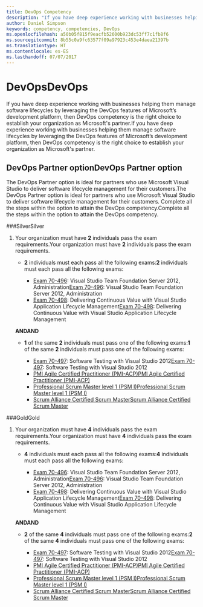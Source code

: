 ```yaml
---
title: DevOps Competency
description: "If you have deep experience working with businesses helping them manage software lifecycles by leveraging the DevOps features of Microsoft’s development platform, then DevOps competency is the right choice to establish your organization as Microsoft's partner."
author: Daniel Simpson
keywords: competency, competencies, DevOps
ms.openlocfilehash: a50b05f815f9eacfb52600b923dc53ff7c1fb8f6
ms.sourcegitcommit: 8b55c0a9fc63577f09a97923c453e4daea21397b
ms.translationtype: HT
ms.contentlocale: es-ES
ms.lasthandoff: 07/07/2017
---
```

# <a name="devops"></a><span data-ttu-id="d4c37-104">DevOps</span><span class="sxs-lookup"><span data-stu-id="d4c37-104">DevOps</span></span>
 <span data-ttu-id="d4c37-105">If you have deep experience working with businesses helping them manage software lifecycles by leveraging the DevOps features of Microsoft’s development platform, then DevOps competency is the right choice to establish your organization as Microsoft's partner.</span><span class="sxs-lookup"><span data-stu-id="d4c37-105">If you have deep experience working with businesses helping them manage software lifecycles by leveraging the DevOps features of Microsoft’s development platform, then DevOps competency is the right choice to establish your organization as Microsoft's partner.</span></span>

## <a name="devops-partner-option"></a><span data-ttu-id="d4c37-106">DevOps Partner option</span><span class="sxs-lookup"><span data-stu-id="d4c37-106">DevOps Partner option</span></span>
<span data-ttu-id="d4c37-107">The DevOps Partner option is ideal for partners who use Microsoft Visual Studio to deliver software lifecycle management for their customers.</span><span class="sxs-lookup"><span data-stu-id="d4c37-107">The DevOps Partner option is ideal for partners who use Microsoft Visual Studio to deliver software lifecycle management for their customers.</span></span> <span data-ttu-id="d4c37-108">Complete all the steps within the option to attain the DevOps competency.</span><span class="sxs-lookup"><span data-stu-id="d4c37-108">Complete all the steps within the option to attain the DevOps competency.</span></span>

###<a name="silver"></a><span data-ttu-id="d4c37-109">Silver</span><span class="sxs-lookup"><span data-stu-id="d4c37-109">Silver</span></span>
1. <span data-ttu-id="d4c37-110">Your organization must have **2** individuals pass the exam requirements.</span><span class="sxs-lookup"><span data-stu-id="d4c37-110">Your organization must have **2** individuals pass the exam requirements.</span></span>

    - <span data-ttu-id="d4c37-111">**2** individuals must each pass all the following exams:</span><span class="sxs-lookup"><span data-stu-id="d4c37-111">**2** individuals must each pass all the following exams:</span></span>

        - <span data-ttu-id="d4c37-112">[Exam 70-496](https://www.microsoft.com/en-us/learning/exam-70-496.aspx): Visual Studio Team Foundation Server 2012, Administration</span><span class="sxs-lookup"><span data-stu-id="d4c37-112">[Exam 70-496](https://www.microsoft.com/en-us/learning/exam-70-496.aspx): Visual Studio Team Foundation Server 2012, Administration</span></span>
        - <span data-ttu-id="d4c37-113">[Exam 70-498](https://www.microsoft.com/en-us/learning/exam-70-498.aspx): Delivering Continuous Value with Visual Studio Application Lifecycle Management</span><span class="sxs-lookup"><span data-stu-id="d4c37-113">[Exam 70-498](https://www.microsoft.com/en-us/learning/exam-70-498.aspx): Delivering Continuous Value with Visual Studio Application Lifecycle Management</span></span>

    **<span data-ttu-id="d4c37-114">AND</span><span class="sxs-lookup"><span data-stu-id="d4c37-114">AND</span></span>**

    - <span data-ttu-id="d4c37-115">**1** of the same **2** individuals must pass one of the following exams:</span><span class="sxs-lookup"><span data-stu-id="d4c37-115">**1** of the same **2** individuals must pass one of the following exams:</span></span>

        * <span data-ttu-id="d4c37-116">[Exam 70-497](https://www.microsoft.com/en-us/learning/exam-70-497.aspx): Software Testing with Visual Studio 2012</span><span class="sxs-lookup"><span data-stu-id="d4c37-116">[Exam 70-497](https://www.microsoft.com/en-us/learning/exam-70-497.aspx): Software Testing with Visual Studio 2012</span></span>
        * [<span data-ttu-id="d4c37-117">PMI Agile Certified Practitioner (PMI-ACP)</span><span class="sxs-lookup"><span data-stu-id="d4c37-117">PMI Agile Certified Practitioner (PMI-ACP)</span></span>](http://www.pmi.org/certifications/types/agile-acp)
        * [<span data-ttu-id="d4c37-118">Professional Scrum Master level 1 (PSM I)</span><span class="sxs-lookup"><span data-stu-id="d4c37-118">Professional Scrum Master level 1 (PSM I)</span></span>](https://www.scrum.org/professional-scrum-certifications/professional-scrum-master-i-assessment)
        * [<span data-ttu-id="d4c37-119">Scrum Alliance Certified Scrum Master</span><span class="sxs-lookup"><span data-stu-id="d4c37-119">Scrum Alliance Certified Scrum Master</span></span>](https://www.scrumalliance.org/certifications/practitioners/certified-scrummaster-csm)
    
###<a name="gold"></a><span data-ttu-id="d4c37-120">Gold</span><span class="sxs-lookup"><span data-stu-id="d4c37-120">Gold</span></span>
1. <span data-ttu-id="d4c37-121">Your organization must have **4** individuals pass the exam requirements.</span><span class="sxs-lookup"><span data-stu-id="d4c37-121">Your organization must have **4** individuals pass the exam requirements.</span></span>

    - <span data-ttu-id="d4c37-122">**4** individuals must each pass all the following exams:</span><span class="sxs-lookup"><span data-stu-id="d4c37-122">**4** individuals must each pass all the following exams:</span></span>

        - <span data-ttu-id="d4c37-123">[Exam 70-496](https://www.microsoft.com/en-us/learning/exam-70-496.aspx): Visual Studio Team Foundation Server 2012, Administration</span><span class="sxs-lookup"><span data-stu-id="d4c37-123">[Exam 70-496](https://www.microsoft.com/en-us/learning/exam-70-496.aspx): Visual Studio Team Foundation Server 2012, Administration</span></span>
        - <span data-ttu-id="d4c37-124">[Exam 70-498](https://www.microsoft.com/en-us/learning/exam-70-498.aspx): Delivering Continuous Value with Visual Studio Application Lifecycle Management</span><span class="sxs-lookup"><span data-stu-id="d4c37-124">[Exam 70-498](https://www.microsoft.com/en-us/learning/exam-70-498.aspx): Delivering Continuous Value with Visual Studio Application Lifecycle Management</span></span>

    **<span data-ttu-id="d4c37-125">AND</span><span class="sxs-lookup"><span data-stu-id="d4c37-125">AND</span></span>**

    - <span data-ttu-id="d4c37-126">**2** of the same **4** individuals must pass one of the following exams:</span><span class="sxs-lookup"><span data-stu-id="d4c37-126">**2** of the same **4** individuals must pass one of the following exams:</span></span>

        * <span data-ttu-id="d4c37-127">[Exam 70-497](https://www.microsoft.com/en-us/learning/exam-70-497.aspx): Software Testing with Visual Studio 2012</span><span class="sxs-lookup"><span data-stu-id="d4c37-127">[Exam 70-497](https://www.microsoft.com/en-us/learning/exam-70-497.aspx): Software Testing with Visual Studio 2012</span></span>
        * [<span data-ttu-id="d4c37-128">PMI Agile Certified Practitioner (PMI-ACP)</span><span class="sxs-lookup"><span data-stu-id="d4c37-128">PMI Agile Certified Practitioner (PMI-ACP)</span></span>](http://www.pmi.org/certifications/types/agile-acp)
        * [<span data-ttu-id="d4c37-129">Professional Scrum Master level 1 (PSM I)</span><span class="sxs-lookup"><span data-stu-id="d4c37-129">Professional Scrum Master level 1 (PSM I)</span></span>](https://www.scrum.org/professional-scrum-certifications/professional-scrum-master-i-assessment)
        * [<span data-ttu-id="d4c37-130">Scrum Alliance Certified Scrum Master</span><span class="sxs-lookup"><span data-stu-id="d4c37-130">Scrum Alliance Certified Scrum Master</span></span>](https://www.scrumalliance.org/certifications/practitioners/certified-scrummaster-csm)
        
